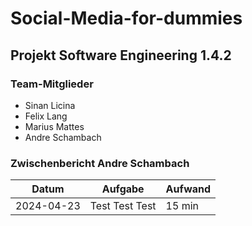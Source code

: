 #  Social-Media-for-dummies
##  Projekt Software Engineering 1.4.2

### Team-Mitglieder
- Sinan Licina
- Felix Lang
- Marius Mattes
- Andre Schambach

### Zwischenbericht Andre Schambach
| Datum | Aufgabe | Aufwand |
| -------- | -------- | -------- |
| 2024-04-23 | Test  Test   Test | 15 min |